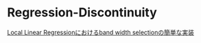 # Regression-Discontinuity


[Local Linear Regressionにおけるband width selectionの簡単な実装](http://nbviewer.jupyter.org/github/keiikegami/Regression-Discontinuity/blob/master/RD%20-%20Julia.ipynb)
